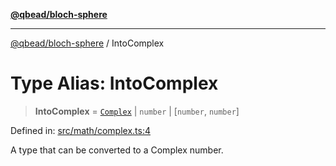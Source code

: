 [**@qbead/bloch-sphere**](../index.md)

***

[@qbead/bloch-sphere](../index.md) / IntoComplex

# Type Alias: IntoComplex

> **IntoComplex** = [`Complex`](../classes/Complex.md) \| `number` \| \[`number`, `number`\]

Defined in: [src/math/complex.ts:4](https://github.com/qbead/bloch-sphere/blob/81a59121ea27596e77408b4ed592f344f3dd0304/src/math/complex.ts#L4)

A type that can be converted to a Complex number.
